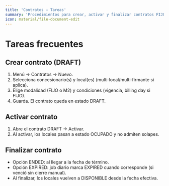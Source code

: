 ```yaml
---
title: 'Contratos — Tareas'
summary: 'Procedimientos para crear, activar y finalizar contratos FIJO/M2.'
icon: material/file-document-edit
---
```


# Tareas frecuentes

## Crear contrato (DRAFT)
1. Menú → Contratos → Nuevo.
2. Selecciona concesionario(s) y local(es) (multi‑local/multi‑firmante si aplica).
3. Elige modalidad (FIJO o M2) y condiciones (vigencia, billing day si FIJO).
4. Guarda. El contrato queda en estado DRAFT.

## Activar contrato
1. Abre el contrato DRAFT → Activar.
2. Al activar, los locales pasan a estado OCUPADO y no admiten solapes.

## Finalizar contrato
- Opción ENDED: al llegar a la fecha de término.
- Opción EXPIRED: job diario marca EXPIRED cuando corresponde (si venció sin cierre manual).
- Al finalizar, los locales vuelven a DISPONIBLE desde la fecha efectiva.
